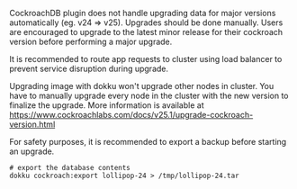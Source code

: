 CockroachDB plugin does not handle upgrading data for major versions automatically (eg. v24 => v25). Upgrades should be done manually. Users are encouraged to upgrade to the latest minor release for their cockroach version before performing a major upgrade.

It is recommended to route app requests to cluster using load balancer to prevent service disruption during upgrade.

Upgrading image with dokku won't upgrade other nodes in cluster. You have to manually upgrade every node in the cluster with the new version to finalize the upgrade. More information is available at https://www.cockroachlabs.com/docs/v25.1/upgrade-cockroach-version.html

For safety purposes, it is recommended to export a backup before starting an upgrade.
```shell
# export the database contents
dokku cockroach:export lollipop-24 > /tmp/lollipop-24.tar
```
